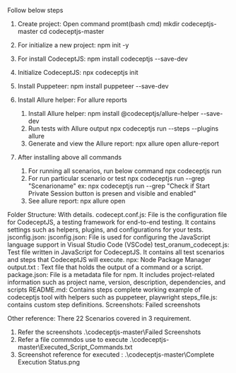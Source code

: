 Follow below steps 
1. Create project:
	Open command promt(bash cmd)
	mkdir codeceptjs-master
	cd codeceptjs-master

1. For initialize a new project:
   npm init -y
2. For install CodeceptJS:
   npm install codeceptjs --save-dev
   
3. 	Initialize CodeceptJS:
	npx codeceptjs init

4. Install Puppeteer:
   npm install puppeteer --save-dev
   
5. Install Allure helper: For allure reports

	1. Install Allure helper:
	   npm install @codeceptjs/allure-helper --save-dev
	2. Run tests with Allure output
	   npx codeceptjs run --steps --plugins allure
	3. Generate and view the Allure report:
	   npx allure open allure-report
6.  After installing above all commands
	1. For running all scenarios, run below command 
	   npx codeceptjs run
	2. For run particular scenario or test 
	   npx codeceptjs run --grep "Scenarioname"
	   ex: npx codeceptjs run --grep "Check if Start Private Session button is presen and visible and enabled"
	3.  See allure report: 
		npx allure open
		
Folder Structure: With details.
	codecept.conf.js: File is the configuration file for CodeceptJS, a testing framework for end-to-end testing. It contains settings such as helpers, plugins, and configurations for your tests.
	jsconfig.json: jsconfig.json: File is used for configuring the JavaScript language support in Visual Studio Code (VSCode)
	test_oranum_codecept.js:  Test file written in JavaScript for CodeceptJS. It contains all test scenarios and steps that CodeceptJS will execute.
	npx: Node Package Manager
	output.txt : Text file that holds the output of a command or a script.
	package.json: File is a metadata file for npm. It includes project-related information such as project name, version, description, dependencies, and scripts
	README.md: Contains steps complete working example of codeceptjs tool with helpers such as puppeteer, playwright
	steps_file.js: contains custom step definitions.
	Screenshots: Failed screenshots
		
Other reference:
There 22 Scenarios covered in 3 requirement.
1. Refer the screenshots  .\codeceptjs-master\Failed Screenshots
2. Refer a file commndos use to execute .\codeceptjs-master\Executed_Script_Commands.txt 
3. Screenshot reference for executed : .\codeceptjs-master\Complete Execution Status.png		
		







